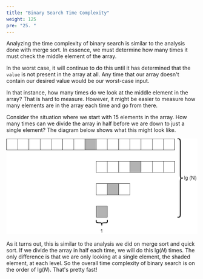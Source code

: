 ```yaml
---
title: "Binary Search Time Complexity"
weight: 125
pre: "25. "
---
```

Analyzing the time complexity of binary search is similar to the analysis done with merge sort. In essence, we must determine how many times it must check the middle element of the array. 

In the worst case, it will continue to do this until it has determined that the `value` is not present in the array at all. Any time that our array doesn't contain our desired value would be our worst-case input. 

In that instance, how many times do we look at the middle element in the array? That is hard to measure. However, it might be easier to measure how many elements are in the array each time and go from there. 

Consider the situation where we start with 15 elements in the array. How many times can we divide the array in half before we are down to just a single element? The diagram below shows what this might look like.

![Binary Search Time Complexity](/images/7/7.25.binarytime.png)
 
As it turns out, this is similar to the analysis we did on merge sort and quick sort. If we divide the array in half each time, we will do this $\text{lg}(N)$ times. The only difference is that we are only looking at a single element, the shaded element, at each level. So the overall time complexity of binary search is on the order of $\text{lg}(N)$. That's pretty fast!
